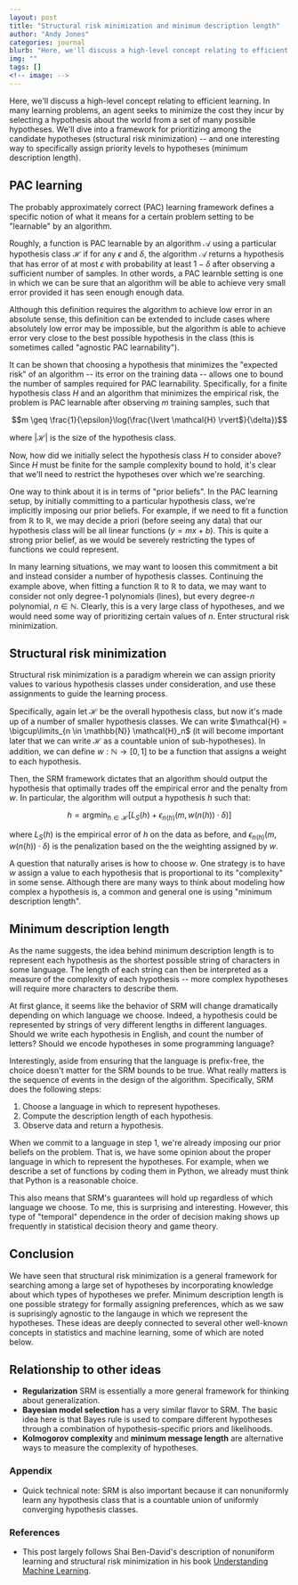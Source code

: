 ```yaml
---
layout: post
title: "Structural risk minimization and minimum description length"
author: "Andy Jones"
categories: journal
blurb: "Here, we'll discuss a high-level concept relating to efficient learning. In many learning problems, an agent seeks to minimize the cost they incur by selecting a hypothesis about the world from a set of many possible hypotheses. We'll dive into a framework for prioritizing among the candidate hypotheses (structural risk minimization) -- and one interesting way to specifically assign priority levels to hypotheses (minimum description length)."
img: ""
tags: []
<!-- image: -->
---
```


Here, we'll discuss a high-level concept relating to efficient learning. In many learning problems, an agent seeks to minimize the cost they incur by selecting a hypothesis about the world from a set of many possible hypotheses. We'll dive into a framework for prioritizing among the candidate hypotheses (structural risk minimization) -- and one interesting way to specifically assign priority levels to hypotheses (minimum description length).

## PAC learning

The probably approximately correct (PAC) learning framework defines a specific notion of what it means for a certain problem setting to be "learnable" by an algorithm. 

Roughly, a function is PAC learnable by an algorithm $\mathcal{A}$ using a particular hypothesis class $\mathcal{H}$ if for any $\epsilon$ and $\delta$, the algorithm $\mathcal{A}$ returns a hypothesis that has error of at most $\epsilon$ with probability at least $1 - \delta$ after observing a sufficient number of samples. In other words, a PAC learnble setting is one in which we can be sure that an algorithm will be able to achieve very small error provided it has seen enough enough data. 

Although this definition requires the algorithm to achieve low error in an absolute sense, this definition can be extended to include cases where absolutely low error may be impossible, but the algorithm is able to achieve error very close to the best possible hypothesis in the class (this is sometimes called "agnostic PAC learnability").

It can be shown that choosing a hypothesis that minimizes the "expected risk" of an algorithm -- its error on the training data -- allows one to bound the number of samples required for PAC learnability. Specifically, for a finite hypothesis class $H$ and an algorithm that minimizes the empirical risk, the problem is PAC learnable after observing $m$ training samples, such that 

$$m \geq \frac{1}{\epsilon}\log(\frac{\lvert \mathcal{H} \rvert$}{\delta})$$

where $\lvert \mathcal{H} \rvert$ is the size of the hypothesis class.

Now, how did we initially select the hypothesis class $H$ to consider above? Since $H$ must be finite for the sample complexity bound to hold, it's clear that we'll need to restrict the hypotheses over which we're searching.

One way to think about it is in terms of "prior beliefs". In the PAC learning setup, by initially committing to a particular hypothesis class, we're implicitly imposing our prior beliefs. For example, if we need to fit a function from $\mathbb{R}$ to $\mathbb{R}$, we may decide a priori (before seeing any data) that our hypothesis class will be all linear functions ($y = mx + b$). This is quite a strong prior belief, as we would be severely restricting the types of functions we could represent.

In many learning situations, we may want to loosen this commitment a bit and instead consider a number of hypothesis classes. Continuing the example above, when fitting a function $\mathbb{R}$ to $\mathbb{R}$ to data, we may want to consider not only degree-1 polynomials (lines), but every degree-$n$ polynomial, $n \in \mathbb{N}$. Clearly, this is a very large class of hypotheses, and we would need some way of prioritizing certain values of $n$. Enter structural risk minimization.

## Structural risk minimization

Structural risk minimization is a paradigm wherein we can assign priority values to various hypothesis classes under consideration, and use these assignments to guide the learning process.

Specifically, again let $\mathcal{H}$ be the overall hypothesis class, but now it's made up of a number of smaller hypothesis classes. We can write $\mathcal{H} = \bigcup\limits_{n \in \mathbb{N}} \mathcal{H}_n$ (it will become important later that we can write $\mathcal{H}$ as a countable union of sub-hypotheses). In addition, we can define $w : \mathbb{N} \rightarrow [0, 1]$ to be a function that assigns a weight to each hypothesis. 

Then, the SRM framework dictates that an algorithm should output the hypothesis that optimally trades off the empirical error and the penalty from $w$. In particular, the algorithm will output a hypothesis $h$ such that:

$$h = \text{argmin}_{h \in \mathcal{H}} \big[L_S(h) + \epsilon_{n(h)} (m, w(n(h)) \cdot \delta)\big]$$

where $L_S(h)$ is the empirical error of $h$ on the data as before, and $\epsilon_{n(h)} (m, w(n(h)) \cdot \delta)$ is the penalization based on the the weighting assigned by $w$.

A question that naturally arises is how to choose $w$. One strategy is to have $w$ assign a value to each hypothesis that is proportional to its "complexity" in some sense. Although there are many ways to think about modeling how complex a hypothesis is, a common and general one is using "minimum description length".

## Minimum description length

As the name suggests, the idea behind minimum description length is to represent each hypothesis as the shortest possible string of characters in some language. The length of each string can then be interpreted as a measure of the complexity of each hypothesis -- more complex hypotheses will require more characters to describe them.

At first glance, it seems like the behavior of SRM will change dramatically depending on which language we choose. Indeed, a hypothesis could be represented by strings of very different lengths in different languages. Should we write each hypothesis in English, and count the number of letters? Should we encode hypotheses in some programming language? 

Interestingly, aside from ensuring that the language is prefix-free, the choice doesn't matter for the SRM bounds to be true. What really matters is the sequence of events in the design of the algorithm. Specifically, SRM does the following steps:

1. Choose a language in which to represent hypotheses.
2. Compute the description length of each hypothesis.
3. Observe data and return a hypothesis.

When we commit to a language in step 1, we're already imposing our prior beliefs on the problem. That is, we have some opinion about the proper language in which to represent the hypotheses. For example, when we describe a set of functions by coding them in Python, we already must think that Python is a reasonable choice. 

This also means that SRM's guarantees will hold up regardless of which language we choose. To me, this is surprising and interesting. However, this type of "temporal" dependence in the order of decision making shows up frequently in statistical decision theory and game theory.

## Conclusion

We have seen that structural risk minimization is a general framework for searching among a large set of hypotheses by incorporating knowledge about which types of hypotheses we prefer. Minimum description length is one possible strategy for formally assigning preferences, which as we saw is suprisingly agnostic to the langauge in which we represent the hypotheses. These ideas are deeply connected to several other well-known concepts in statistics and machine learning, some of which are noted below.

## Relationship to other ideas

- **Regularization** SRM is essentially a more general framework for thinking about generalization.
- **Bayesian model selection** has a very similar flavor to SRM. The basic idea here is that Bayes rule is used to compare different hypotheses through a combination of hypothesis-specific priors and likelihoods.
- **Kolmogorov complexity** and **minimum message length** are alternative ways to measure the complexity of hypotheses.

### Appendix

- Quick technical note: SRM is also important because it can nonuniformly learn any hypothesis class that is a countable union of uniformly converging hypothesis classes. 

### References

- This post largely follows Shai Ben-David's description of nonuniform learning and structural risk minimization in his book [Understanding Machine Learning](https://www.cs.huji.ac.il/~shais/UnderstandingMachineLearning/).

